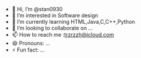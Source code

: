 - 👋 Hi, I’m @stan0930
- 👀 I’m interested in Software design
- 🌱 I’m currently learning HTML,Java,C,C++,Python
- 💞️ I’m looking to collaborate on ...
- 📫 How to reach me :trzrzzh@icloud.com
- 😄 Pronouns: ...
- ⚡ Fun fact: ...

<!---
stan0930/stan0930 is a ✨ special ✨ repository because its `README.md` (this file) appears on your GitHub profile.
You can click the Preview link to take a look at your changes.
--->
